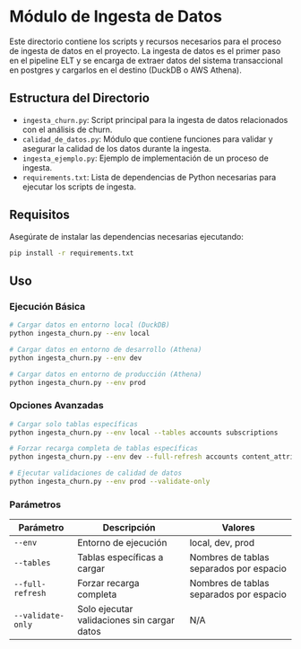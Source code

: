 # Módulo de Ingesta de Datos

Este directorio contiene los scripts y recursos necesarios para el proceso de ingesta de datos en el proyecto. La ingesta de datos es el primer paso en el pipeline ELT y se encarga de extraer datos del sistema transaccional en postgres y cargarlos en el destino (DuckDB o AWS Athena).

## Estructura del Directorio

- `ingesta_churn.py`: Script principal para la ingesta de datos relacionados con el análisis de churn.
- `calidad_de_datos.py`: Módulo que contiene funciones para validar y asegurar la calidad de los datos durante la ingesta.
- `ingesta_ejemplo.py`: Ejemplo de implementación de un proceso de ingesta.
- `requirements.txt`: Lista de dependencias de Python necesarias para ejecutar los scripts de ingesta.

## Requisitos

Asegúrate de instalar las dependencias necesarias ejecutando:

```bash
pip install -r requirements.txt
```

## Uso

### Ejecución Básica

```bash
# Cargar datos en entorno local (DuckDB)
python ingesta_churn.py --env local

# Cargar datos en entorno de desarrollo (Athena)
python ingesta_churn.py --env dev

# Cargar datos en entorno de producción (Athena)
python ingesta_churn.py --env prod
```

### Opciones Avanzadas

```bash
# Cargar solo tablas específicas
python ingesta_churn.py --env local --tables accounts subscriptions

# Forzar recarga completa de tablas específicas
python ingesta_churn.py --env dev --full-refresh accounts content_attributes

# Ejecutar validaciones de calidad de datos
python ingesta_churn.py --env prod --validate-only
```

### Parámetros

| Parámetro | Descripción | Valores |
|-----------|-------------|---------|
| `--env` | Entorno de ejecución | local, dev, prod |
| `--tables` | Tablas específicas a cargar | Nombres de tablas separados por espacio |
| `--full-refresh` | Forzar recarga completa | Nombres de tablas separados por espacio |
| `--validate-only` | Solo ejecutar validaciones sin cargar datos | N/A |

